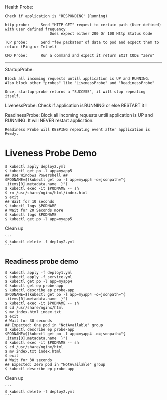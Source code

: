 Health Probe:
	
	Check if application is "RESPONDING" (Running)

	http probe:		Send "HTTP GET" request to certain path (User defined) with user defined frequency
						Does expect either 200 Or 100 Http Status Code

	TCP probe:		Send "few packates" of data to pod and expect them to return (Ping or Telnet)
	
	CMD Probe:		Run a command and expect it return EXIT CODE "Zero"

-------------------------------------------------------------------------------------
StartupProbe:
	
	Block all incoming requests untill application is UP and RUNNING.
	Also block other "probes" like "LivenessProbe" and "ReadinessProbe"
	
	Once, startup-probe returns a "SUCCESS", it will stop repeating itself.


LivenessProbe:
	Check if application is RUNNING or else RESTART it !
	

ReadinessProbe:
	Block all incoming requests untill application is UP and RUNNING.
	It will NEVER restart application.

	Readiness Probe will KEEPING repeating event after application is Ready.

# Liveness Probe Demo

```
$ kubectl apply deploy2.yml
$ kubectl get po -l app=myapp5
## Use Windows Powershell ##
$PODNAME=$(kubectl get po -l app=myapp5 -o=jsonpath="{ .items[0].metadata.name  }")
$ kubectl exec -it $PODNAME -- sh
$ rm /usr/share/nginx/html/index.html
$ exit
## Wait for 10 seconds
$ kubectl logs $PODNAME
# Wait for 20 Seconds more
$ kubectl logs $PODNAME
$ kubectl get po -l app=myapp5

```

Clean up

	```
	$ kubectl delete -f deploy2.yml
	```

## Readiness probe demo

```
$ kubectl apply -f deploy1.yml
$ kubectl apply -f service.yml
$ kubectl get po -l app=myapp4
$ kubectl get ep probe-app
$ kubectl describe ep probe-app
$PODNAME=$(kubectl get po -l app=myapp4 -o=jsonpath="{ .items[0].metadata.name  }")
$ kubectl exec -it $PODNAME -- sh
$ cd /usr/share/nginx/html
$ mv index.html index.txt
$ exit
# Wait for 30 seconds
## Expected: One pod in "NotAvailable" group
$ kubectl describe ep probe-app
$PODNAME=$(kubectl get po -l app=myapp4 -o=jsonpath="{ .items[0].metadata.name  }")
$ kubectl exec -it $PODNAME -- sh
$ cd /usr/share/nginx/html
$ mv index.txt index.html
$ exit
# Wait for 30 seconds
## Expected: Zero pod in "NotAvailable" group
$ kubectl describe ep probe-app
```

Clean up

	```
	$ kubectl delete -f deploy2.yml
	```

